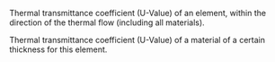 Thermal transmittance coefficient (U-Value) of an element, within the direction of the thermal flow (including all materials).

Thermal transmittance coefficient (U-Value) of a material of a certain thickness for this element.
